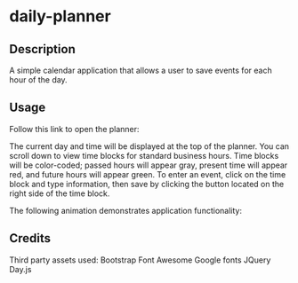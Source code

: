 # daily-planner

## Description 

A simple calendar application that allows a user to save events for each hour of the day.

## Usage

Follow this link to open the planner:  

The current day and time will be displayed at the top of the planner. You can scroll down to view time blocks for
standard business hours. Time blocks will be color-coded; passed hours will appear gray, present time will appear red,
and future hours will appear green. To enter an event, click on the time block and type information, then save by clicking the button
located on the right side of the time block. 

The following animation demonstrates application functionality:

## Credits

Third party assets used: 
Bootstrap 
Font Awesome
Google fonts 
JQuery
Day.js

